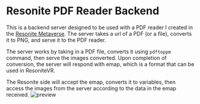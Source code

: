 # Resonite PDF Reader Backend
This is a backend server designed to be used with a PDF reader I created in the [Resonite Metaverse](https://resonite.com/).
The server takes a url of a PDF (or a file), converts it to PNG, and serve it to the PDF reader.

The server works by taking in a PDF file, converts it using `pdftoppm` command, then serve the images converted. Upon completion of conversion, the server will respond with emap, which is a format that can be used in ResoniteVR.

The Resonite side will accept the emap, converts it to variables, then access the images from the server according to the data in the emap received.
![preview](./preview.jpg)
